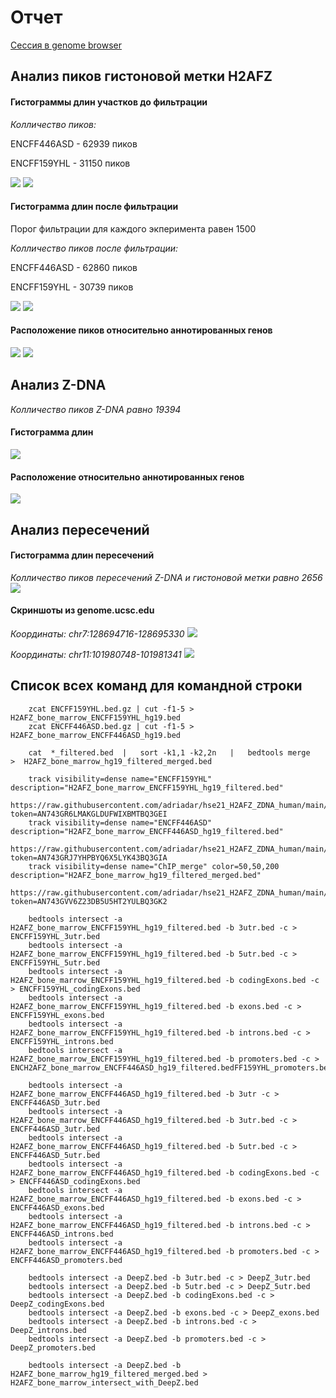 # Отчет

[Сессия в genome browser](https://genome.ucsc.edu/s/adriadar/hse21_H2AFZ_ZDNA_human)

## Анализ пиков гистоновой метки H2AFZ

#### Гистограммы длин участков до фильтрации
*Колличество пиков:*

ENCFF446ASD - 62939 пиков

ENCFF159YHL - 31150 пиков

![](https://github.com/adriadar/hse21_H2AFZ_ZDNA_human/blob/main/images/hist_len_asd.png)
![](https://github.com/adriadar/hse21_H2AFZ_ZDNA_human/blob/main/images/hist_len_yhl.png)

#### Гистограмма длин после фильтрации
Порог фильтрации для каждого экперимента равен 1500

*Колличество пиков после фильтрации:*

ENCFF446ASD - 62860 пиков

ENCFF159YHL - 30739 пиков

![](https://github.com/adriadar/hse21_H2AFZ_ZDNA_human/blob/main/images/hist_len_filt_asd.png)
![](https://github.com/adriadar/hse21_H2AFZ_ZDNA_human/blob/main/images/hist_len_filt_yhl.png)

#### Расположение пиков относительно аннотированных генов
![](https://github.com/adriadar/hse21_H2AFZ_ZDNA_human/blob/main/images/asd_piechart.png)
![](https://github.com/adriadar/hse21_H2AFZ_ZDNA_human/blob/main/images/yhl_piechart.png)

## Анализ Z-DNA
*Колличество пиков Z-DNA равно 19394*

#### Гистограмма длин
![](https://github.com/adriadar/hse21_H2AFZ_ZDNA_human/blob/main/images/zdna_hist.png)

#### Расположение относительно аннотированных генов
![](https://github.com/adriadar/hse21_H2AFZ_ZDNA_human/blob/main/images/zdna_piechart.png)
## Анализ пересечений

#### Гистограмма длин пересечений
*Колличество пиков пересечений Z-DNA и гистоновой метки равно 2656*
![](https://github.com/adriadar/hse21_H2AFZ_ZDNA_human/blob/main/images/hist_intersect.png)

#### Скриншоты из genome.ucsc.edu

*Координаты: chr7:128694716-128695330*
![](https://github.com/adriadar/hse21_H2AFZ_ZDNA_human/blob/main/images/chr7.png)

*Координаты: chr11:101980748-101981341*
![](https://github.com/adriadar/hse21_H2AFZ_ZDNA_human/blob/main/images/chr11.png)

## Список всех команд для командной строки
```
    zcat ENCFF159YHL.bed.gz | cut -f1-5 > H2AFZ_bone_marrow_ENCFF159YHL_hg19.bed
    zcat ENCFF446ASD.bed.gz | cut -f1-5 > H2AFZ_bone_marrow_ENCFF446ASD_hg19.bed

    cat  *_filtered.bed  |   sort -k1,1 -k2,2n   |   bedtools merge   >  H2AFZ_bone_marrow_hg19_filtered_merged.bed

    track visibility=dense name="ENCFF159YHL" description="H2AFZ_bone_marrow_ENCFF159YHL_hg19_filtered.bed"
    https://raw.githubusercontent.com/adriadar/hse21_H2AFZ_ZDNA_human/main/data/H2AFZ_bone_marrow_ENCFF159YHL_hg19_filtered.bed?token=AN743GR6LMAKGLDUFWIXBMTBQ3GEI
    track visibility=dense name="ENCFF446ASD" description="H2AFZ_bone_marrow_ENCFF446ASD_hg19_filtered.bed"
    https://raw.githubusercontent.com/adriadar/hse21_H2AFZ_ZDNA_human/main/data/H2AFZ_bone_marrow_ENCFF446ASD_hg19_filtered.bed?token=AN743GRJ7YHPBYQ6X5LYK43BQ3GIA
    track visibility=dense name="ChIP_merge" color=50,50,200 description="H2AFZ_bone_marrow_hg19_filtered_merged.bed"
    https://raw.githubusercontent.com/adriadar/hse21_H2AFZ_ZDNA_human/main/data/H2AFZ_bone_marrow_hg19_filtered_merged.bed?token=AN743GVV6Z23DB5U5HT2YULBQ3GK2
    
    bedtools intersect -a H2AFZ_bone_marrow_ENCFF159YHL_hg19_filtered.bed -b 3utr.bed -c > ENCFF159YHL_3utr.bed
    bedtools intersect -a H2AFZ_bone_marrow_ENCFF159YHL_hg19_filtered.bed -b 5utr.bed -c > ENCFF159YHL_5utr.bed
    bedtools intersect -a H2AFZ_bone_marrow_ENCFF159YHL_hg19_filtered.bed -b codingExons.bed -c > ENCFF159YHL_codingExons.bed
    bedtools intersect -a H2AFZ_bone_marrow_ENCFF159YHL_hg19_filtered.bed -b exons.bed -c > ENCFF159YHL_exons.bed
    bedtools intersect -a H2AFZ_bone_marrow_ENCFF159YHL_hg19_filtered.bed -b introns.bed -c > ENCFF159YHL_introns.bed
    bedtools intersect -a H2AFZ_bone_marrow_ENCFF159YHL_hg19_filtered.bed -b promoters.bed -c > ENCH2AFZ_bone_marrow_ENCFF446ASD_hg19_filtered.bedFF159YHL_promoters.bed
    
    bedtools intersect -a H2AFZ_bone_marrow_ENCFF446ASD_hg19_filtered.bed -b 3utr -c > ENCFF446ASD_3utr.bed
    bedtools intersect -a H2AFZ_bone_marrow_ENCFF446ASD_hg19_filtered.bed -b 3utr.bed -c > ENCFF446ASD_3utr.bed
    bedtools intersect -a H2AFZ_bone_marrow_ENCFF446ASD_hg19_filtered.bed -b 5utr.bed -c > ENCFF446ASD_5utr.bed
    bedtools intersect -a H2AFZ_bone_marrow_ENCFF446ASD_hg19_filtered.bed -b codingExons.bed -c > ENCFF446ASD_codingExons.bed
    bedtools intersect -a H2AFZ_bone_marrow_ENCFF446ASD_hg19_filtered.bed -b exons.bed -c > ENCFF446ASD_exons.bed
    bedtools intersect -a H2AFZ_bone_marrow_ENCFF446ASD_hg19_filtered.bed -b introns.bed -c > ENCFF446ASD_introns.bed
    bedtools intersect -a H2AFZ_bone_marrow_ENCFF446ASD_hg19_filtered.bed -b promoters.bed -c > ENCFF446ASD_promoters.bed
    
    bedtools intersect -a DeepZ.bed -b 3utr.bed -c > DeepZ_3utr.bed
    bedtools intersect -a DeepZ.bed -b 5utr.bed -c > DeepZ_5utr.bed
    bedtools intersect -a DeepZ.bed -b codingExons.bed -c > DeepZ_codingExons.bed
    bedtools intersect -a DeepZ.bed -b exons.bed -c > DeepZ_exons.bed
    bedtools intersect -a DeepZ.bed -b introns.bed -c > DeepZ_introns.bed
    bedtools intersect -a DeepZ.bed -b promoters.bed -c > DeepZ_promoters.bed
    
    bedtools intersect -a DeepZ.bed -b H2AFZ_bone_marrow_hg19_filtered_merged.bed > H2AFZ_bone_marrow_intersect_with_DeepZ.bed
    
    
```

